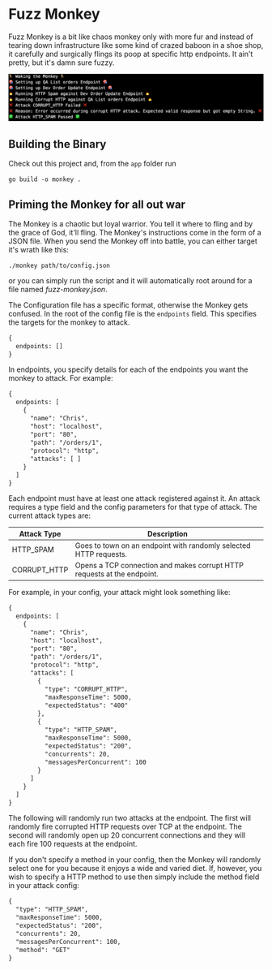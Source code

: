 # Fuzz Monkey

Fuzz Monkey is a bit like chaos monkey only with more fur and instead of tearing
down infrastructure like some kind of crazed baboon in a shoe shop, it carefully
and surgically flings its poop at specific http endpoints. It ain't pretty,
but it's damn sure fuzzy.

![CLI](/assets/cli.png?raw=true "CLI")

## Building the Binary

Check out this project and, from the `app` folder run

```
go build -o monkey .
```

## Priming the Monkey for all out war

The Monkey is a chaotic but loyal warrior. You tell it where to fling and by the grace
of God, it'll fling. The Monkey's instructions come in the form of a JSON file. When
you send the Monkey off into battle, you can either target it's wrath like this:

```
./monkey path/to/config.json
```

or you can simply run the script and it will automatically root around for a file named
_fuzz-monkey.json_.

The Configuration file has a specific format, otherwise the Monkey gets confused. In the root
of the config file is the `endpoints` field. This specifies the targets for the monkey to
attack.

```
{
  endpoints: []
}
```

In endpoints, you specify details for each of the endpoints you want the monkey to attack.
For example:

```
{
  endpoints: [
    {
      "name": "Chris",
      "host": "localhost",
      "port": "80",
      "path": "/orders/1",
      "protocol": "http",
      "attacks": [ ]
    }
  ]
}
```

Each endpoint must have at least one attack registered against it. An attack requires a type
field and the config parameters for that type of attack. The current attack types are:

| Attack Type | Description  |
| -------------|-----|
| HTTP_SPAM     | Goes to town on an endpoint with randomly selected HTTP requests. |
| CORRUPT_HTTP  | Opens a TCP connection and makes corrupt HTTP requests at the endpoint. |

For example, in your config, your attack might look something like:

```
{
  endpoints: [
    {
      "name": "Chris",
      "host": "localhost",
      "port": "80",
      "path": "/orders/1",
      "protocol": "http",
      "attacks": [
        {
          "type": "CORRUPT_HTTP",
          "maxResponseTime": 5000,
          "expectedStatus": "400"
        },
        {
          "type": "HTTP_SPAM",
          "maxResponseTime": 5000,
          "expectedStatus": "200",
          "concurrents": 20,
          "messagesPerConcurrent": 100
        }
      ]
    }
  ]
}
```

The following will randomly run two attacks at the endpoint. The first will randomly fire corrupted
HTTP requests over TCP at the endpoint. The second will randomly open up 20 concurrent connections
and they will each fire 100 requests at the endpoint.

If you don't specify a method in your config, then the Monkey will randomly select one for you
because it enjoys a wide and varied diet. If, however, you wish to specify a HTTP method to use
then simply include the method field in your attack config:

```
{
  "type": "HTTP_SPAM",
  "maxResponseTime": 5000,
  "expectedStatus": "200",
  "concurrents": 20,
  "messagesPerConcurrent": 100,
  "method": "GET"
}
```
